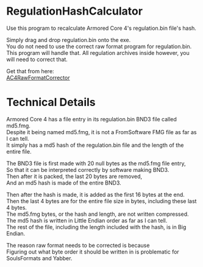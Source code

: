 # RegulationHashCalculator
Use this program to recalculate Armored Core 4's regulation.bin file's hash.  

Simply drag and drop regulation.bin onto the exe.  
You do not need to use the correct raw format program for regulation.bin.  
This program will handle that.
All regulation archives inside however, you will need to correct that.  

Get that from here:  
[AC4RawFormatCorrector][0]

# Technical Details
Armored Core 4 has a file entry in its regulation.bin BND3 file called md5.fmg.  
Despite it being named md5.fmg, it is not a FromSoftware FMG file as far as I can tell.  
It simply has a md5 hash of the regulation.bin file and the length of the entire file.  

The BND3 file is first made with 20 null bytes as the md5.fmg file entry,  
So that it can be interpreted correctly by software making BND3.  
Then after it is packed, the last 20 bytes are removed,  
And an md5 hash is made of the entire BND3.  

Then after the hash is made, it is added as the first 16 bytes at the end.  
Then the last 4 bytes are for the entire file size in bytes, including these last 4 bytes.  
The md5.fmg bytes, or the hash and length, are not written compressed.  
The md5 hash is written in Little Endian order as far as I can tell.  
The rest of the file, including the length included with the hash, is in Big Endian.

The reason raw format needs to be corrected is because  
Figuring out what byte order it should be written in is problematic for SoulsFormats and Yabber.  

[0]: https://github.com/WarpZephyr/AC4RawFormatCorrector/